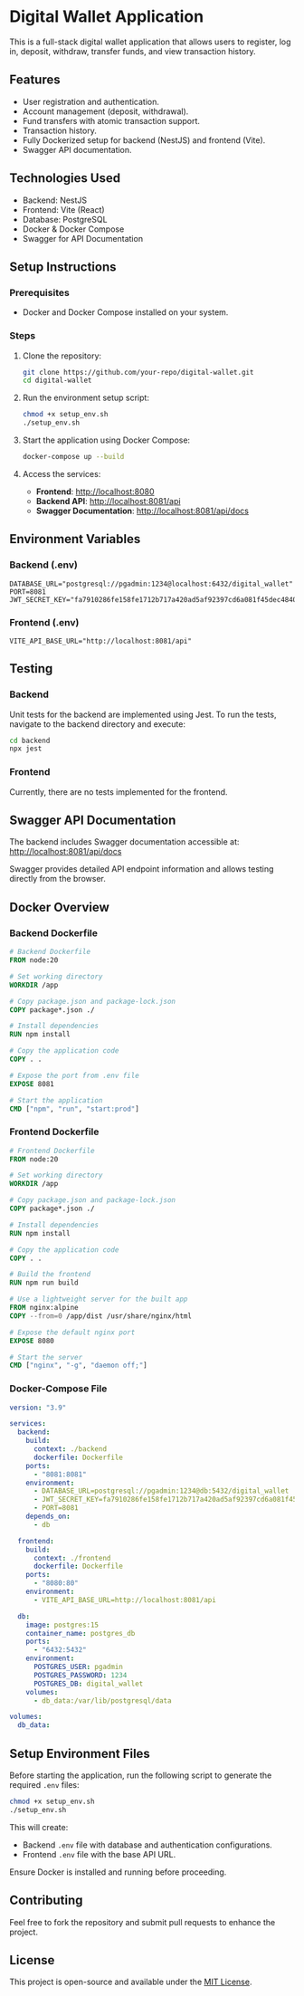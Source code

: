 # Digital Wallet Application

This is a full-stack digital wallet application that allows users to register, log in, deposit, withdraw, transfer funds, and view transaction history.

## Features

- User registration and authentication.
- Account management (deposit, withdrawal).
- Fund transfers with atomic transaction support.
- Transaction history.
- Fully Dockerized setup for backend (NestJS) and frontend (Vite).
- Swagger API documentation.

## Technologies Used

- Backend: NestJS
- Frontend: Vite (React)
- Database: PostgreSQL
- Docker & Docker Compose
- Swagger for API Documentation

## Setup Instructions

### Prerequisites

- Docker and Docker Compose installed on your system.

### Steps

1. Clone the repository:

   ```bash
   git clone https://github.com/your-repo/digital-wallet.git
   cd digital-wallet
   ```

2. Run the environment setup script:

   ```bash
   chmod +x setup_env.sh
   ./setup_env.sh
   ```

3. Start the application using Docker Compose:

   ```bash
   docker-compose up --build
   ```

4. Access the services:
   - **Frontend**: [http://localhost:8080](http://localhost:8080)
   - **Backend API**: [http://localhost:8081/api](http://localhost:8081/api)
   - **Swagger Documentation**: [http://localhost:8081/api/docs](http://localhost:8081/api/docs)

## Environment Variables

### Backend (.env)

```env
DATABASE_URL="postgresql://pgadmin:1234@localhost:6432/digital_wallet"
PORT=8081
JWT_SECRET_KEY="fa7910286fe158fe1712b717a420ad5af92397cd6a081f45dec4840a20c1b4e3"
```

### Frontend (.env)

```env
VITE_API_BASE_URL="http://localhost:8081/api"
```

## Testing

### Backend

Unit tests for the backend are implemented using Jest. To run the tests, navigate to the backend directory and execute:

```bash
cd backend
npx jest
```

### Frontend

Currently, there are no tests implemented for the frontend.

## Swagger API Documentation

The backend includes Swagger documentation accessible at:
[http://localhost:8081/api/docs](http://localhost:8081/api/docs)

Swagger provides detailed API endpoint information and allows testing directly from the browser.

## Docker Overview

### Backend Dockerfile

```dockerfile
# Backend Dockerfile
FROM node:20

# Set working directory
WORKDIR /app

# Copy package.json and package-lock.json
COPY package*.json ./

# Install dependencies
RUN npm install

# Copy the application code
COPY . .

# Expose the port from .env file
EXPOSE 8081

# Start the application
CMD ["npm", "run", "start:prod"]
```

### Frontend Dockerfile

```dockerfile
# Frontend Dockerfile
FROM node:20

# Set working directory
WORKDIR /app

# Copy package.json and package-lock.json
COPY package*.json ./

# Install dependencies
RUN npm install

# Copy the application code
COPY . .

# Build the frontend
RUN npm run build

# Use a lightweight server for the built app
FROM nginx:alpine
COPY --from=0 /app/dist /usr/share/nginx/html

# Expose the default nginx port
EXPOSE 8080

# Start the server
CMD ["nginx", "-g", "daemon off;"]
```

### Docker-Compose File

```yaml
version: "3.9"

services:
  backend:
    build:
      context: ./backend
      dockerfile: Dockerfile
    ports:
      - "8081:8081"
    environment:
      - DATABASE_URL=postgresql://pgadmin:1234@db:5432/digital_wallet
      - JWT_SECRET_KEY=fa7910286fe158fe1712b717a420ad5af92397cd6a081f45dec4840a20c1b4e3
      - PORT=8081
    depends_on:
      - db

  frontend:
    build:
      context: ./frontend
      dockerfile: Dockerfile
    ports:
      - "8080:80"
    environment:
      - VITE_API_BASE_URL=http://localhost:8081/api

  db:
    image: postgres:15
    container_name: postgres_db
    ports:
      - "6432:5432"
    environment:
      POSTGRES_USER: pgadmin
      POSTGRES_PASSWORD: 1234
      POSTGRES_DB: digital_wallet
    volumes:
      - db_data:/var/lib/postgresql/data

volumes:
  db_data:
```

## Setup Environment Files

Before starting the application, run the following script to generate the required `.env` files:

```bash
chmod +x setup_env.sh
./setup_env.sh
```

This will create:

- Backend `.env` file with database and authentication configurations.
- Frontend `.env` file with the base API URL.

Ensure Docker is installed and running before proceeding.

## Contributing

Feel free to fork the repository and submit pull requests to enhance the project.

## License

This project is open-source and available under the [MIT License](LICENSE).
